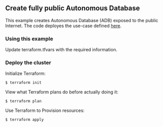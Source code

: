 ## Create fully public Autonomous Database 
This example creates Autonomous Database (ADB) exposed to the public Internet. The code deployes the use-case defined [here](https://docs.oracle.com/en-us/iaas/adbnetworkaccess/access-control-rules-autonomous.html).
  
### Using this example
Update terraform.tfvars with the required information.

### Deploy the cluster  
Initialize Terraform:
```
$ terraform init
```
View what Terraform plans do before actually doing it:
```
$ terraform plan
```
Use Terraform to Provision resources:
```
$ terraform apply
```
